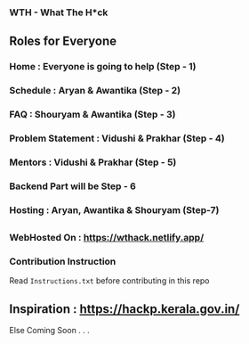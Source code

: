 ### WTH - What The H*ck

## Roles for Everyone

### Home : Everyone is going to help (Step - 1)
### Schedule : Aryan & Awantika (Step - 2)
### FAQ : Shouryam & Awantika (Step - 3)
### Problem Statement : Vidushi & Prakhar (Step - 4)
### Mentors : Vidushi & Prakhar (Step - 5)
### Backend Part will be Step - 6
### Hosting : Aryan, Awantika & Shouryam (Step-7)

##

### WebHosted On : https://wthack.netlify.app/

### Contribution Instruction 
Read <code>Instructions.txt</code> before contributing in this repo 

## Inspiration : https://hackp.kerala.gov.in/

Else Coming Soon . . .
